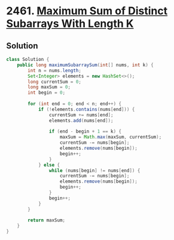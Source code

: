 # 2461. [Maximum Sum of Distinct Subarrays With Length K](https://leetcode.com/problems/maximum-sum-of-distinct-subarrays-with-length-k/description/?envType=daily-question&envId=2024-11-19)

## Solution

```java
class Solution {
    public long maximumSubarraySum(int[] nums, int k) {
        int n = nums.length;
        Set<Integer> elements = new HashSet<>();
        long currentSum = 0;
        long maxSum = 0;
        int begin = 0;
        
        for (int end = 0; end < n; end++) {
            if (!elements.contains(nums[end])) {
                currentSum += nums[end];
                elements.add(nums[end]);
                
                if (end - begin + 1 == k) {
                    maxSum = Math.max(maxSum, currentSum);
                    currentSum -= nums[begin];
                    elements.remove(nums[begin]);
                    begin++;
                }
            } else {
                while (nums[begin] != nums[end]) {
                    currentSum -= nums[begin];
                    elements.remove(nums[begin]);
                    begin++;
                }
                begin++;
            }
        }
        
        return maxSum;
    }
}
```

